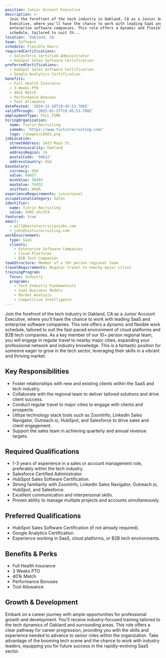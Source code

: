 ```yaml
---
position: Junior Account Executive
description: >-
  Join the forefront of the tech industry in Oakland, CA as a Junior Account
  Executive, where you'll have the chance to work with leading SaaS and
  enterprise software companies. This role offers a dynamic and flexible work
  schedule, tailored to suit th...
location: 'Oakland, CA'
team: Software
schedule: Flexible Hours
requiredCertifications:
  - Salesforce Certified Administrator
  - HubSpot Sales Software Certification
preferredCertifications:
  - HubSpot Sales Software Certification
  - Google Analytics Certification
benefits:
  - Full Health Insurance
  - 3 Weeks PTO
  - 401k Match
  - Performance Bonuses
  - Tool Allowance
datePosted: '2024-12-20T19:45:53.700Z'
validThrough: '2025-01-27T19:45:53.700Z'
employmentType: FULL_TIME
hiringOrganization:
  name: Tustin Recruiting
  sameAs: 'https://www.tustinrecruiting.com/'
  logo: /images/LOGO1.png
jobLocation:
  streetAddress: 1433 Main St.
  addressLocality: Oakland
  addressRegion: CA
  postalCode: '94612'
  addressCountry: USA
baseSalary:
  currency: USD
  value: 66457
  minValue: 58483
  maxValue: 74432
  unitText: HOUR
experienceRequirements: juniorLevel
occupationalCategory: Sales
identifier:
  name: Tustin Recruiting
  value: JUNI-yhc3l9
featured: true
email:
  - will@bestelectricianjobs.com
  - john@tustinrecruiting.com
workEnvironment:
  type: SaaS
  clients:
    - Enterprise Software Companies
    - Cloud Platforms
    - B2B Tech Companies
teamStructure: Member of a 10+ person regional team
travelRequirements: Regular travel to nearby major cities
trainingProgram:
  focus: Industry
  programs:
    - Tech Industry Fundamentals
    - SaaS Business Models
    - Market Analysis
    - Competitive Intelligence
---
```




Join the forefront of the tech industry in Oakland, CA as a Junior Account Executive, where you'll have the chance to work with leading SaaS and enterprise software companies. This role offers a dynamic and flexible work schedule, tailored to suit the fast-paced environment of cloud platforms and B2B tech companies. As a key member of our 10+ person regional team, you will engage in regular travel to nearby major cities, expanding your professional network and industry knowledge. This is a fantastic position for someone eager to grow in the tech sector, leveraging their skills in a vibrant and thriving market.

## Key Responsibilities

- Foster relationships with new and existing clients within the SaaS and tech industry.
- Collaborate with the regional team to deliver tailored solutions and drive client success.
- Conduct regular travel to major cities to engage with clients and prospects.
- Utilize technology stack tools such as ZoomInfo, LinkedIn Sales Navigator, Outreach.io, HubSpot, and Salesforce to drive sales and client engagement.
- Support the sales team in achieving quarterly and annual revenue targets.

## Required Qualifications

- 1-3 years of experience in a sales or account management role, preferably within the tech industry.
- Salesforce Certified Administrator.
- HubSpot Sales Software Certification.
- Strong familiarity with ZoomInfo, LinkedIn Sales Navigator, Outreach.io, HubSpot, and Salesforce.
- Excellent communication and interpersonal skills.
- Proven ability to manage multiple projects and accounts simultaneously.

## Preferred Qualifications

- HubSpot Sales Software Certification (if not already required).
- Google Analytics Certification.
- Experience working in SaaS, cloud platforms, or B2B tech environments.

## Benefits & Perks

- Full Health Insurance
- 3 Weeks PTO
- 401k Match
- Performance Bonuses
- Tool Allowance

## Growth & Development

Embark on a career journey with ample opportunities for professional growth and development. You'll receive industry-focused training tailored to the tech dynamics of Oakland and surrounding areas. This role offers a clear pathway for career progression, providing you with the skills and experience needed to advance to senior roles within the organization. Take advantage of the booming tech scene and the chance to work with industry leaders, equipping you for future success in the rapidly-evolving SaaS sector.
